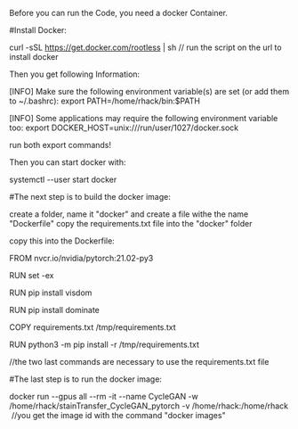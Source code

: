 Before you can run the Code, you need a docker Container.

#Install Docker:

curl -sSL https://get.docker.com/rootless | sh    // run the script on the url to install docker

Then you get following Information:

[INFO] Make sure the following environment variable(s) are set (or add them to ~/.bashrc):
export PATH=/home/rhack/bin:$PATH

[INFO] Some applications may require the following environment variable too:
export DOCKER_HOST=unix:///run/user/1027/docker.sock

run both export commands!

Then you can start docker with:

systemctl --user start docker

#The next step is to build the docker image:

create a folder, name it "docker" and create a file withe the name "Dockerfile"
copy the requirements.txt file into the "docker" folder

copy this into the Dockerfile:

FROM nvcr.io/nvidia/pytorch:21.02-py3


RUN set -ex

RUN pip install visdom

RUN pip install dominate

COPY requirements.txt /tmp/requirements.txt

RUN python3 -m pip install -r /tmp/requirements.txt

//the two last commands are necessary to use the requirements.txt file

#The last step is to run the docker image:

docker run --gpus all --rm -it --name CycleGAN -w /home/rhack/stainTransfer_CycleGAN_pytorch -v /home/rhack:/home/rhack <image ID>
//you get the image id with the command "docker images"

